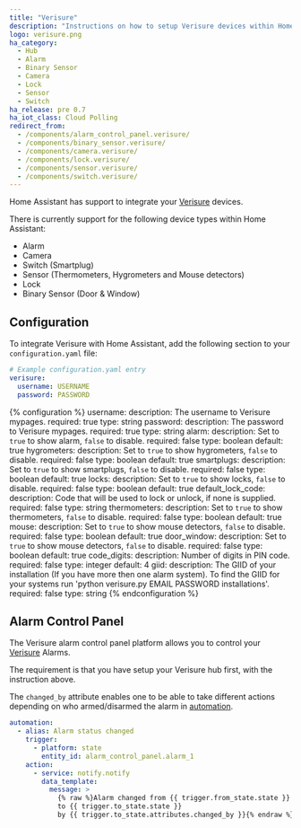 ```yaml
---
title: "Verisure"
description: "Instructions on how to setup Verisure devices within Home Assistant."
logo: verisure.png
ha_category:
  - Hub
  - Alarm
  - Binary Sensor
  - Camera
  - Lock
  - Sensor
  - Switch
ha_release: pre 0.7
ha_iot_class: Cloud Polling
redirect_from:
  - /components/alarm_control_panel.verisure/
  - /components/binary_sensor.verisure/
  - /components/camera.verisure/
  - /components/lock.verisure/
  - /components/sensor.verisure/
  - /components/switch.verisure/
---
```


Home Assistant has support to integrate your [Verisure](https://www.verisure.com/) devices.

There is currently support for the following device types within Home Assistant:

- Alarm
- Camera
- Switch (Smartplug)
- Sensor (Thermometers, Hygrometers and Mouse detectors)
- Lock
- Binary Sensor (Door & Window)

## Configuration

To integrate Verisure with Home Assistant, add the following section to your `configuration.yaml` file:

```yaml
# Example configuration.yaml entry
verisure:
  username: USERNAME
  password: PASSWORD
```

{% configuration %}
username:
  description: The username to Verisure mypages.
  required: true
  type: string
password:
  description: The password to Verisure mypages.
  required: true
  type: string
alarm:
  description: Set to `true` to show alarm, `false` to disable.
  required: false
  type: boolean
  default: true
hygrometers:
  description: Set to `true` to show hygrometers, `false` to disable.
  required: false
  type: boolean
  default: true
smartplugs:
  description: Set to `true` to show smartplugs, `false` to disable.
  required: false
  type: boolean
  default: true
locks:
  description: Set to `true` to show locks, `false` to disable.
  required: false
  type: boolean
  default: true
default_lock_code:
  description: Code that will be used to lock or unlock, if none is supplied.
  required: false
  type: string
thermometers:
  description: Set to `true` to show thermometers, `false` to disable.
  required: false
  type: boolean
  default: true
mouse:
  description: Set to `true` to show mouse detectors, `false` to disable.
  required: false
  type: boolean
  default: true
door_window:
  description: Set to `true` to show mouse detectors, `false` to disable.
  required: false
  type: boolean
  default: true
code_digits:
  description: Number of digits in PIN code.
  required: false
  type: integer
  default: 4
giid:
  description: The GIID of your installation (If you have more then one alarm system). To find the GIID for your systems run 'python verisure.py EMAIL PASSWORD installations'.
  required: false
  type: string
{% endconfiguration %}

## Alarm Control Panel

The Verisure alarm control panel platform allows you to control your [Verisure](https://www.verisure.com/) Alarms.

The requirement is that you have setup your Verisure hub first, with the instruction above.

The `changed_by` attribute enables one to be able to take different actions depending on who armed/disarmed the alarm in [automation](/getting-started/automation/).

```yaml
automation:
  - alias: Alarm status changed
    trigger:
      - platform: state
        entity_id: alarm_control_panel.alarm_1
    action:
      - service: notify.notify
        data_template:
          message: >
            {% raw %}Alarm changed from {{ trigger.from_state.state }}
            to {{ trigger.to_state.state }}
            by {{ trigger.to_state.attributes.changed_by }}{% endraw %}
```
